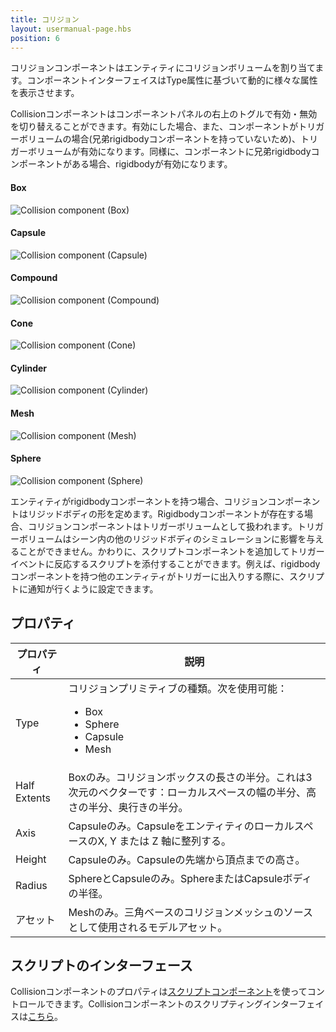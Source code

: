 ```yaml
---
title: コリジョン
layout: usermanual-page.hbs
position: 6
---
```


コリジョンコンポーネントはエンティティにコリジョンボリュームを割り当てます。コンポーネントインターフェイスはType属性に基づいて動的に様々な属性を表示させます。 

Collisionコンポーネントはコンポーネントパネルの右上のトグルで有効・無効を切り替えることができます。有効にした場合、また、コンポーネントがトリガーボリュームの場合(兄弟rigidbodyコンポーネントを持っていないため)、トリガーボリュームが有効になります。同様に、コンポーネントに兄弟rigidbodyコンポーネントがある場合、rigidbodyが有効になります。

#### Box
![Collision component (Box)][1]
#### Capsule
![Collision component (Capsule)][2]
#### Compound
![Collision component (Compound)][3]
#### Cone
![Collision component (Cone)][4]
#### Cylinder
![Collision component (Cylinder)][5]
#### Mesh
![Collision component (Mesh)][6]
#### Sphere
![Collision component (Sphere)][7]

エンティティがrigidbodyコンポーネントを持つ場合、コリジョンコンポーネントはリジッドボディの形を定めます。Rigidbodyコンポーネントが存在する場合、コリジョンコンポーネントはトリガーボリュームとして扱われます。トリガーボリュームはシーン内の他のリジッドボディのシミュレーションに影響を与えることができません。かわりに、スクリプトコンポーネントを追加してトリガーイベントに反応するスクリプトを添付することができます。例えば、rigidbodyコンポーネントを持つ他のエンティティがトリガーに出入りする際に、スクリプトに通知が行くように設定できます。

## プロパティ

| プロパティ     | 説明 |
|--------------|-------------|
| Type         | コリジョンプリミティブの種類。次を使用可能：<ul><li>Box</li><li>Sphere</li><li>Capsule</li><li>Mesh</li></ul> |
| Half Extents | Boxのみ。コリジョンボックスの長さの半分。これは3次元のベクターです：ローカルスペースの幅の半分、高さの半分、奥行きの半分。 |
| Axis         | Capsuleのみ。CapsuleをエンティティのローカルスペースのX, Y または Z 軸に整列する。 |
| Height       | Capsuleのみ。Capsuleの先端から頂点までの高さ。 |
| Radius       | SphereとCapsuleのみ。SphereまたはCapsuleボディの半径。 |
| アセット        | Meshのみ。三角ベースのコリジョンメッシュのソースとして使用されるモデルアセット。 |

## スクリプトのインターフェース

Collisionコンポーネントのプロパティは[スクリプトコンポーネント][8]を使ってコントロールできます。Collisionコンポーネントのスクリプティングインターフェイスは[こちら][9]。

[1]: /images/user-manual/scenes/components/component-collision-box.png
[2]: /images/user-manual/scenes/components/component-collision-capsule.png
[3]: /images/user-manual/scenes/components/component-collision-compound.png
[4]: /images/user-manual/scenes/components/component-collision-cone.png
[5]: /images/user-manual/scenes/components/component-collision-cylinder.png
[6]: /images/user-manual/scenes/components/component-collision-mesh.png
[7]: /images/user-manual/scenes/components/component-collision-sphere.png
[8]: /user-manual/packs/components/script
[9]: /api/pc.CollisionComponent.html
